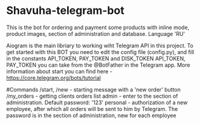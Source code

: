 # Shavuha-telegram-bot

  This is the bot for ordering and payment some products with inline mode, product images, section of administration and database.
Language 'RU'

  Aiogram is the main libriary to working wiht Telegram API in this project.
To get started with this BOT you need to edit the config file (config.py), and fill in the constants API_TOKEN, PAY_TOKEN and DISK_TOKEN
  API_TOKEN, PAY_TOKEN you can take from the @BotFather in the Telegram app.
More information about start you can find here - https://core.telegram.org/bots/tutorial

#Commands
/start, /new - starting message with a 'new order' button
/my_orders - getting clients orders list
admin - enter to the section of administration. Default password: '123'
personal - authorization of a new employee, after which all orders will be sent to him by Telegram. 
The password is in the section of administration, new for each employee

